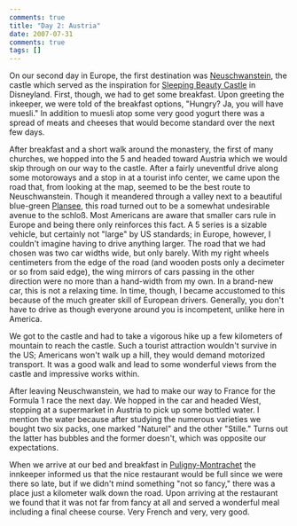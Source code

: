 ```yaml
---
comments: true
title: "Day 2: Austria"
date: 2007-07-31
comments: true
tags: []
---
```

On our second day in Europe, the first destination was [Neuschwanstein](http://en.wikipedia.org/wiki/Neuschwanstein), the castle which served as the inspiration for [Sleeping Beauty Castle](http://en.wikipedia.org/wiki/Sleeping_Beauty_Castle) in Disneyland.  First, though, we had to get some breakfast.  Upon greeting the inkeeper, we were told of the breakfast options, "Hungry?  Ja, you will have muesli."  In addition to muesli atop some very good yogurt there was a spread of meats and cheeses that would become standard over the next few days.

After breakfast and a short walk around the monastery, the first of many churches, we hopped into the 5 and headed toward Austria which we would skip through on our way to the castle.  After a fairly uneventful drive along some motoroways and a stop in at a tourist info center, we came upon the road that, from looking at the map, seemed to be the best route to Neuschwanstein.  Though it meandered through a valley next to a beautiful blue-green [Plansee](http://en.wikipedia.org/wiki/Plansee), this road turned out to be a somewhat undesirable avenue to the schlo&#x00DF;.  Most Americans are aware that smaller cars rule in Europe and being there only reinforces this fact.  A 5 series is a sizable vehicle, but certainly not "large" by US standards; in Europe, however, I couldn't imagine having to drive anything larger.  The road that we had chosen was two car widths wide, but only barely.  With my right wheels centimeters from the edge of the road (and wooden posts only a decimeter or so from said edge), the wing mirrors of cars passing in the other direction were no more than a hand-width from my own.  In a brand-new car, this is not a relaxing time.  In time, though, I became accustomed to this because of the much greater skill of European drivers.  Generally, you don't have to drive as though everyone around you is incompetent, unlike here in America.

We got to the castle and had to take a vigorous hike up a few kilometers of mountain to reach the castle.  Such a tourist attraction wouldn't survive in the US; Americans won't walk up a hill, they would demand motorized transport.  It was a good walk and lead to some wonderful views from the castle and impressive works within.

After leaving Neuschwanstein, we had to make our way to France for the Formula 1 race the next day.  We hopped in the car and headed West, stopping at a supermarket in Austria to pick up some bottled water.  I mention the water because after studying the numerous varieties we bought two six packs, one marked "Naturel" and the other "Stille."  Turns out the latter has bubbles and the former doesn't, which was opposite our expectations.

When we arrive at our bed and breakfast in [Puligny-Montrachet](http://en.wikipedia.org/wiki/Puligny-Montrachet) the  innkeeper informed us that the nice restaurant would be full since we were there so late, but if we didn't mind something "not so fancy," there was a place just a kilometer walk down the road.   Upon arriving at the restaurant we found that it was not far from fancy at all and served a wonderful meal including a final cheese course.  Very French and very, very good.
